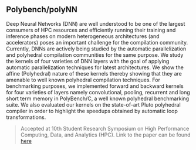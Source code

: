 ## Polybench/polyNN

Deep Neural Networks (DNN) are well understood to be one of the largest consumers of HPC resources and efficiently running their training and inference phases on modern heterogeneous architectures (and accelerators) poses an important challenge for the compilation community. Currently, DNNs are actively being studied by the
automatic parallelization and polyhedral compilation communities for the same purpose. We study the kernels of four varieties of DNN layers with the goal of applying automatic parallelization techniques for latest architectures. 
We show the affine (Polyhedral) nature of these kernels thereby showing that they are amenable to well known polyhedral compilation techniques. 
For benchmarking purposes, we implemented forward and
backward kernels for four varieties of layers namely convolutional, pooling, recurrent and long short term memory in
PolyBench/C, a well known polyhedral benchmarking suite. We also evaluated our kernels on the state-of-art Pluto polyhedral compiler in order to highlight the speedups obtained by automatic loop transformations.

> Accepted at 10th Student Research Symposium on High Performance Computing, Data, and Analytics (HPC). Link to the paper can be found [here](https://drive.google.com/open?id=1yEi5kYJ8E66EnTPiKz3OCS0kX7NFadPo)
